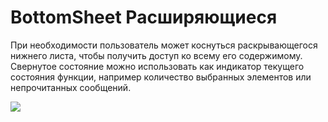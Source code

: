 # BottomSheet Расширяющиеся

При необходимости пользователь может коснуться раскрывающегося нижнего листа, чтобы получить доступ ко всему его содержимому. Свернутое состояние можно использовать как индикатор текущего состояния функции, например количество выбранных элементов или непрочитанных сообщений.

![](https://lh3.googleusercontent.com/bMwng2JbiVktXJlAxik8JsLUY235_3Qp6u2zfF-MoPWFDXwnB4H-rSwi62BW5a6S-ITlkua2yDw_Q71NAh8BdkkL7yVr5REOhFcSgA=w1064-v0)

![](data:image/gif;base64,R0lGODlhAQABAPABAP///wAAACH5BAEKAAAALAAAAAABAAEAAAICRAEAOw== "Click and drag to move")
